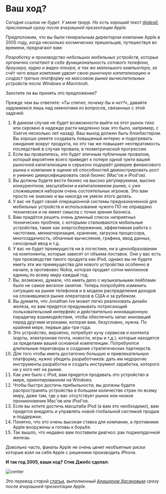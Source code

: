 # Ваш ход?

*Сегодня ссылок не будет. У меня траур. Но есть хороший текст [@ideali](http://ideali.ru), присланный сразу после вчерашней презентации Apple.*

Предположим, что вы были генеральным директором компании Apple в 2005 году, когда несколько космических пришельцев, путешествуя во времени, предлагают вам:

*Разработку и производство небольших мобильных устройств, которые органично сочетают в себе функциональность сотового телефона, браузера, аудио и видео плеера, а так же маленького компьютера, за счёт чего ваша компания удвоит свою рыночную капитализацию и создаст третью платформу на массовом рынке вычислительных устройств после Windows и Macintosh.*

Захотите ли вы принять это предложение?

Прежде чем вы ответите: *«Ты спятил, почему бы и нет?»*, давайте задумаемся лишь над немногими из вопросов, связанных с этой задачей:

1. В данном случае не будет возможности выйти на этот рынок тихо или скромно в надежде расти медленно (как это было, например, с Xserve несколько лет назад). Ваш выход должен быть блокбастером. Вы хорошо умеете создавать повышеный интерес и подогревать ожидание вокруг продукта, но это так же повышает неотвратимость последствий в случае провала, в геометрической прогрессии.
2. Если вы провалитесь, это будет эпичным публичным провалом, который вероятнее всего приведет к потере одной трети вашей рыночной капитализации и серьезно подорвёт доверие финансового рынка к компании в оценке её способностей демонстрировать рост и умению диверсифицировать свой бизнес (Mac'ов и iPod'ов).
3. Вы должны будете вести бизнес на высоко регулируемом, высоко конкурентном, масштабном и капиталоемком рынке, с уже сложившемся набором очень состоятельных игроков. Это вам просто не знакомо и вы никогда не умели этого делать.
4. У вас не будет своей операционной системы предназначенной для мобильных устройств и использование чужого ПО не оправдано технически и не имеет смысла с точки зрения бизнеса.
5. Вам придётся решить очень длинный список неприятных технических проблем, с которыми сталкиваются мобильные устройства, такие как энергосбережение, эффективная работа с частотами, миниатюризация, хранение, загрузка процессора, многозадачность, облачные вычисления,  графика, ввод данных, сенсорный ввод и т.д.
6. У вас не будет преимуществ ни в логистике, ни в ценообразовании на компоненты, которые зависят от объема поставок. Они у вас есть при производстве такого продукта как iPod, однако вы не будете иметь эти же преимущества для нового устройства особенно в начале, в противовес Nokia, которая продает сотни миллионов единиц по всему миру каждый год.
7. Вы, возможно, думали, что иметь дело с музыкальными лейблами было не самое веселое занятие. Теперь попробуйте изменить ситуацию на рынке телефонов и в модели распределения доходов на сложившемся рынке операторов в США и за рубежом.
8. Вы думаете, что Jonathan Ive может легко реализовать дизайн железа, но вам придется придумывать потрясающий пользовательский интерфейс и действительно инновационную парадигму взаимодействия, чтобы обеспечить запас инноваций перед другими игроками, которая вам, безусловно, нужна. По крайней мере, первые два-три года.
9. Это устройство, вероятно, потребует кучу сервисов и контента (карты, электронная почта, новости, игры и т.д.), которые находятся за пределами вашей основной компетенции. Потребуются длительные переговоры и создание стратегических партнерств.
10. Для того чтобы иметь достаточно большую и привлекательную платформу, нужно убедить разработчиков: дать им недорогие инструменты разработки и создать инструмент заработка, которого ни у кого нет на рынке.
11. Как уже было с iPod, вам придется продавать это устройство в мире, ориентированном на Windows.
12. Чтобы быстро достичь прибыльности, вы должны будете распространять устройства в большем количестве стран по всему миру, даже там, где у вас отсутствует рынок или низкое проникновение Mac'ов или iPod'ов.  
13. Если вы хотите достичь масштаба iPod (а вам это необходимо), вам придется внедрять и управлять новой глобальной системой продаж и поддержки.
14. Понятно, что это очень высокая ставка для компании, а противники Apple вооружены и готовы к борьбе.
15. Так вышло, что недавно вам поставили диагноз: рак поджелудочной железы.

Довольно часто, фанаты Apple не очень ценят необъятные риски которые взял на себя Apple с решением производить iPhone.

**И так год 2005, ваши ход? Стив Джобс сделал:**

![center](http://aboutiphone4g.info/wp-content/uploads/2011/01/Iphone-2G.jpg)

*Это перевод старой [статьи](http://counternotions.com/2008/07/16/bet-iphone/), выполненный [Алишером Хасановым](http://ideali.ru) сразу после вчерашней презентации Apple.*
